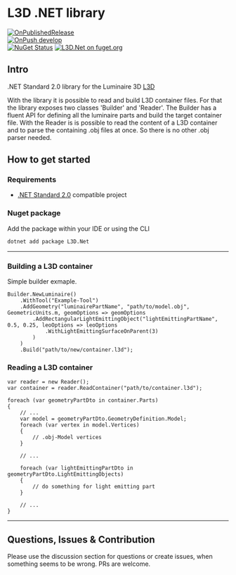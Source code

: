# L3D .NET library

[![OnPublishedRelease](https://github.com/globallightingdata/l3d.net/actions/workflows/OnPublishedRelease.yml/badge.svg)](https://github.com/globallightingdata/l3d.net/actions/workflows/OnPublishedRelease.yml)  
[![OnPush develop](https://github.com/globallightingdata/l3d.net/actions/workflows/OnPushDevelop.yml/badge.svg)](https://github.com/globallightingdata/l3d.net/actions/workflows/OnPushDevelop.yml)  
[![NuGet Status](https://img.shields.io/nuget/v/L3D.Net.svg)](https://www.nuget.org/packages/L3D.Net/) [![L3D.Net on fuget.org](https://www.fuget.org/packages/L3D.Net/badge.svg)](https://www.fuget.org/packages/L3D.Net)


## Intro

.NET Standard 2.0 library for the Luminaire 3D [L3D](https://gldf.io/docs/geometry/l3d-intro)

With the library it is possible to read and build L3D container files. For that the library exposes two classes 'Builder' and 'Reader'.
The Builder has a fluent API for defining all the luminaire parts and build the target container file.
With the Reader is is possible to read the content of a L3D container and to parse the containing .obj files at once. So there is no other .obj parser needed.

## How to get started

### Requirements

- [.NET Standard 2.0](https://docs.microsoft.com/de-de/dotnet/standard/net-standard) compatible project

### Nuget package

Add the package within your IDE or using the CLI

```bash
dotnet add package L3D.Net
```

---

### Building a L3D container

Simple builder exmaple.

```CSharp
Builder.NewLuminaire()
    .WithTool("Example-Tool")
    .AddGeometry("luminairePartName", "path/to/model.obj", GeometricUnits.m, geomOptions => geomOptions
        .AddRectangularLightEmittingObject("lightEmittingPartName", 0.5, 0.25, leoOptions => leoOptions
            .WithLightEmittingSurfaceOnParent(3)
        )
    )
    .Build("path/to/new/container.l3d");
```

### Reading a L3D container

```CSharp
var reader = new Reader();
var container = reader.ReadContainer("path/to/container.l3d");

foreach (var geometryPartDto in container.Parts)
{
    // ...
    var model = geometryPartDto.GeometryDefinition.Model;
    foreach (var vertex in model.Vertices)
    {
        // .obj-Model vertices
    }

    // ...
    
    foreach (var lightEmittingPartDto in geometryPartDto.LightEmittingObjects)
    {
        // do something for light emitting part 
    }

    // ...
}
```

---

## Questions, Issues & Contribution

Please use the discussion section for questions or create issues, when something seems to be wrong. PRs are welcome.

